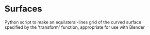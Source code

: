 # Surfaces

Python script to make an equilateral-lines grid of the curved surface specified by the 'transform' function, appropriate for use with Blender
